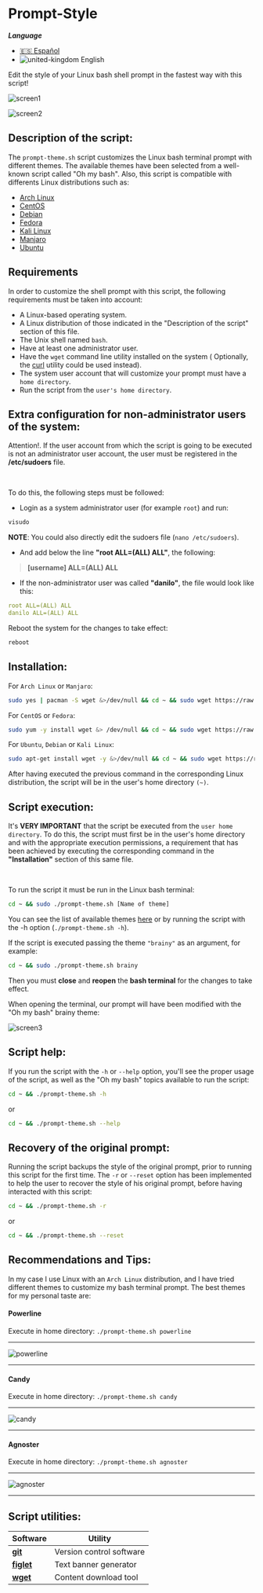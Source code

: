 # Prompt-Style

***Language***

- [🇪🇸 Español](./README.es.md)
- ![united-kingdom](https://user-images.githubusercontent.com/55488676/152346624-aa99712d-5039-4382-af6e-90f71fe483c9.png)
 English

Edit the style of your Linux bash shell prompt in the fastest way with this script!


![screen1](https://user-images.githubusercontent.com/55488676/152246886-ac3f82da-eacb-4c73-ae10-0330fbe80db9.png)

![screen2](https://user-images.githubusercontent.com/55488676/152246950-ddf5af79-f016-451a-b02b-bdee8db75ab2.png)



## Description of the script:

The ```prompt-theme.sh``` script customizes the Linux bash terminal prompt with different themes.
The available themes have been selected from a well-known script called "Oh my bash".
Also, this script is compatible with differents Linux distributions such as:

- [Arch Linux](https://archlinux.org/)
- [CentOS](https://www.centos.org/)
- [Debian](https://www.debian.org/)
- [Fedora](https://getfedora.org/es/)
- [Kali Linux](https://www.kali.org/)
- [Manjaro](https://manjaro.org/)
- [Ubuntu](https://ubuntu.com/)

## Requirements

In order to customize the shell prompt with this script, the following requirements must be taken into account:

- A Linux-based operating system.
- A Linux distribution of those indicated in the "Description of the script" section of this file.
- The Unix shell named ```bash```.
- Have at least one administrator user.
- Have the ```wget``` command line utility installed on the system ( Optionally, the [curl](https://linux.die.net/man/1/curl) utility could be used instead).
- The system user account that will customize your prompt must have a ```home directory```.
- Run the script from the ```user's home directory```.


## Extra configuration for non-administrator users of the system:

Attention!. If the user account from which the script is going to be executed is not an administrator user account, the user must be registered in the **/etc/sudoers** file.

<br />

To do this, the following steps must be followed:


- Login as a system administrator user (for example ```root```) and run:

```bash
visudo
```                       
**NOTE**: You could also directly edit the sudoers file (```nano /etc/sudoers```).

- And add below the line **"root ALL=(ALL) ALL"**, the following:


> **[username] ALL=(ALL) ALL**


- If the non-administrator user was called **"danilo"**, the file would look like this:

```yaml
root ALL=(ALL) ALL
danilo ALL=(ALL) ALL
``` 
Reboot the system for the changes to take effect:

```bash
reboot
```

## Installation:
For ```Arch Linux``` or ```Manjaro```:
```bash
sudo yes | pacman -S wget &>/dev/null && cd ~ && sudo wget https://raw.githubusercontent.com/Danilooo99/Prompt-Style/master/scripts_bash/promp_style/prompt-theme.sh && sudo chmod a+x ~/prompt-theme.sh
```

For ```CentOS``` or ```Fedora```:
```bash
sudo yum -y install wget &> /dev/null && cd ~ && sudo wget https://raw.githubusercontent.com/Danilooo99/Prompt-Style/master/scripts_bash/promp_style/prompt-theme.sh && sudo chmod a+x ~/prompt-theme.sh
```

For ```Ubuntu```, ```Debian``` or ```Kali Linux```:
```bash
sudo apt-get install wget -y &>/dev/null && cd ~ && sudo wget https://raw.githubusercontent.com/Danilooo99/Prompt-Style/master/scripts_bash/promp_style/prompt-theme.sh && sudo chmod a+x ~/prompt-theme.sh
```
After having executed the previous command in the corresponding Linux distribution, the script will be in the user's home directory ```(~)```.

## Script execution:

It's **VERY IMPORTANT** that the script be executed from the ```user home directory```. To do this, the script must first be in the user's home directory and with the appropriate execution permissions, a requirement that has been achieved by executing the corresponding command in the **"Installation"** section of this same file.


<br />

To run the script it must be run in the Linux bash terminal:

```bash
cd ~ && sudo ./prompt-theme.sh [Name of theme]
```

You can see the list of available themes [here](https://github.com/Danilooo99/Prompt-Style/tree/master/scripts_bash/promp_style/themes) or by running the script with the -h option (```./prompt-theme.sh -h```).


If the script is executed passing the theme ```"brainy"``` as an argument, for example:

```bash
cd ~ && sudo ./prompt-theme.sh brainy
```
Then you must **close** and **reopen** the **bash terminal** for the changes to take effect.


When opening the terminal, our prompt will have been modified with the "Oh my bash" brainy theme:

![screen3](https://user-images.githubusercontent.com/55488676/152252717-e931c9e5-990b-4647-b911-4c756d09a7e1.png)


## Script help:

If you run the script with the ```-h``` or ```--help``` option, you'll see the proper usage of the script, as well as the "Oh my bash" topics available to run the script:

```bash
cd ~ && ./prompt-theme.sh -h
```

or

```bash
cd ~ && ./prompt-theme.sh --help
```
## Recovery of the original prompt:

Running the script backups the style of the original prompt, prior to running this script for the first time. The ```-r``` or ```--reset``` option has been implemented to help the user to recover the style of his original prompt, before having interacted with this script:

```bash
cd ~ && ./prompt-theme.sh -r
```

or

```bash
cd ~ && ./prompt-theme.sh --reset
```

## Recommendations and Tips:

In my case I use Linux with an ```Arch Linux``` distribution, and I have tried different themes to customize my bash terminal prompt. The best themes for my personal taste are:

#### Powerline ####

Execute in home directory: ```./prompt-theme.sh powerline```

* * *

![powerline](https://user-images.githubusercontent.com/55488676/152255969-314357c3-f944-415d-9186-0465816ffa74.png)


* * *

#### Candy ####

Execute in home directory: ```./prompt-theme.sh candy```

* * *

![candy](https://user-images.githubusercontent.com/55488676/152256346-5c51bfd4-a99c-43fb-bb20-26cf01727f64.png)


* * *


#### Agnoster ####

Execute in home directory: ```./prompt-theme.sh agnoster```

* * *

![agnoster](https://user-images.githubusercontent.com/55488676/152256504-c54f0a65-4f68-4f32-8e30-2d125c06548d.png)


* * *

## Script utilities:

| Software                                                              | Utility                  |
| --------------------------------------------------------------------- | ------------------------ |
| **[git](https://git-scm.com/)**                                       | Version control software |
| **[figlet](http://www.figlet.org/)**                                  | Text banner generator    |
| **[wget](https://www.gnu.org/software/wget/)**                        | Content download tool    |

